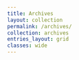 ```yaml
---
title: Archives
layout: collection
permalink: /archives/
collection: archives
entries_layout: grid
classes: wide
---
```

